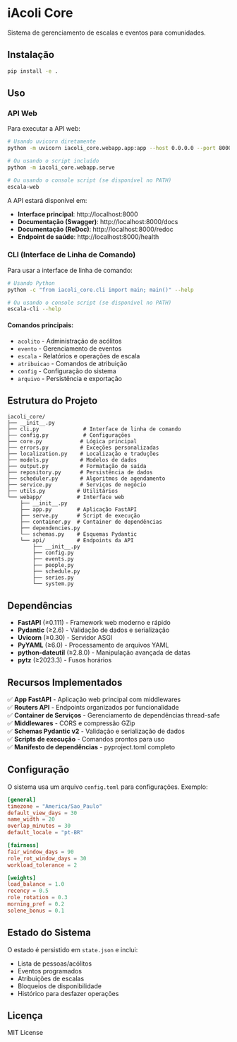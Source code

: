 # iAcoli Core

Sistema de gerenciamento de escalas e eventos para comunidades.

## Instalação

```bash
pip install -e .
```

## Uso

### API Web

Para executar a API web:

```bash
# Usando uvicorn diretamente
python -m uvicorn iacoli_core.webapp.app:app --host 0.0.0.0 --port 8000 --reload

# Ou usando o script incluído
python -m iacoli_core.webapp.serve

# Ou usando o console script (se disponível no PATH)
escala-web
```

A API estará disponível em:
- **Interface principal**: http://localhost:8000
- **Documentação (Swagger)**: http://localhost:8000/docs
- **Documentação (ReDoc)**: http://localhost:8000/redoc
- **Endpoint de saúde**: http://localhost:8000/health

### CLI (Interface de Linha de Comando)

Para usar a interface de linha de comando:

```bash
# Usando Python
python -c "from iacoli_core.cli import main; main()" --help

# Ou usando o console script (se disponível no PATH)
escala-cli --help
```

#### Comandos principais:

- `acolito` - Administração de acólitos
- `evento` - Gerenciamento de eventos  
- `escala` - Relatórios e operações de escala
- `atribuicao` - Comandos de atribuição
- `config` - Configuração do sistema
- `arquivo` - Persistência e exportação

## Estrutura do Projeto

```
iacoli_core/
├── __init__.py
├── cli.py              # Interface de linha de comando
├── config.py           # Configurações
├── core.py            # Lógica principal
├── errors.py          # Exceções personalizadas
├── localization.py    # Localização e traduções
├── models.py          # Modelos de dados
├── output.py          # Formatação de saída
├── repository.py      # Persistência de dados
├── scheduler.py       # Algoritmos de agendamento
├── service.py         # Serviços de negócio
├── utils.py          # Utilitários
└── webapp/           # Interface web
    ├── __init__.py
    ├── app.py        # Aplicação FastAPI
    ├── serve.py      # Script de execução
    ├── container.py  # Container de dependências
    ├── dependencies.py
    └── schemas.py    # Esquemas Pydantic
    └── api/          # Endpoints da API
        ├── __init__.py
        ├── config.py
        ├── events.py
        ├── people.py
        ├── schedule.py
        ├── series.py
        └── system.py
```

## Dependências

- **FastAPI** (≥0.111) - Framework web moderno e rápido
- **Pydantic** (≥2.6) - Validação de dados e serialização
- **Uvicorn** (≥0.30) - Servidor ASGI
- **PyYAML** (≥6.0) - Processamento de arquivos YAML
- **python-dateutil** (≥2.8.0) - Manipulação avançada de datas
- **pytz** (≥2023.3) - Fusos horários

## Recursos Implementados

✅ **App FastAPI** - Aplicação web principal com middlewares  
✅ **Routers API** - Endpoints organizados por funcionalidade  
✅ **Container de Serviços** - Gerenciamento de dependências thread-safe  
✅ **Middlewares** - CORS e compressão GZip  
✅ **Schemas Pydantic v2** - Validação e serialização de dados  
✅ **Scripts de execução** - Comandos prontos para uso  
✅ **Manifesto de dependências** - pyproject.toml completo  

## Configuração

O sistema usa um arquivo `config.toml` para configurações. Exemplo:

```toml
[general]
timezone = "America/Sao_Paulo"
default_view_days = 30
name_width = 20
overlap_minutes = 30
default_locale = "pt-BR"

[fairness]
fair_window_days = 90
role_rot_window_days = 30
workload_tolerance = 2

[weights]
load_balance = 1.0
recency = 0.5
role_rotation = 0.3
morning_pref = 0.2
solene_bonus = 0.1
```

## Estado do Sistema

O estado é persistido em `state.json` e inclui:
- Lista de pessoas/acólitos
- Eventos programados
- Atribuições de escalas
- Bloqueios de disponibilidade
- Histórico para desfazer operações

## Licença

MIT License